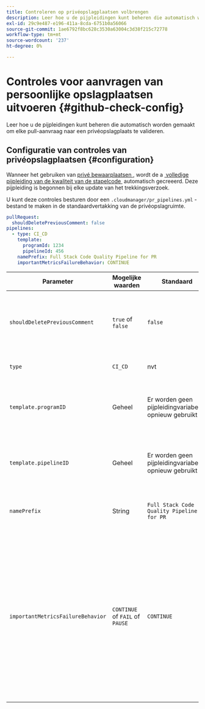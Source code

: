 ```yaml
---
title: Controleren op privéopslagplaatsen volbrengen
description: Leer hoe u de pijpleidingen kunt beheren die automatisch worden gemaakt om elke pull-aanvraag naar een privéopslagplaats te valideren.
exl-id: 29c9e487-e196-411a-8cda-6751b0a56066
source-git-commit: 1ae6792f8bc628c3530a63004c3d38f215c72778
workflow-type: tm+mt
source-wordcount: '237'
ht-degree: 0%

---
```


# Controles voor aanvragen van persoonlijke opslagplaatsen uitvoeren {#github-check-config}

<!--OLD TITLE THAT I THOUGHT WAS BETTER Check configuration for private repositories -->

Leer hoe u de pijpleidingen kunt beheren die automatisch worden gemaakt om elke pull-aanvraag naar een privéopslagplaats te valideren.

## Configuratie van controles van privéopslagplaatsen {#configuration}

Wanneer het gebruiken van [&#x200B; privé bewaarplaatsen &#x200B;](private-repositories.md#using), wordt de a [&#x200B; volledige pijpleiding van de kwaliteit van de stapelcode &#x200B;](/help/overview/ci-cd-pipelines.md) automatisch gecreeerd. Deze pijpleiding is begonnen bij elke update van het trekkingsverzoek.

U kunt deze controles besturen door een `.cloudmanager/pr_pipelines.yml` -bestand te maken in de standaardvertakking van de privéopslagruimte.

```yaml
pullRequest:
  shouldDeletePreviousComment: false
pipelines:
  - type: CI_CD
    template:
      programId: 1234
      pipelineId: 456
    namePrefix: Full Stack Code Quality Pipeline for PR
    importantMetricsFailureBehavior: CONTINUE
```

| Parameter | Mogelijke waarden | Standaard | Beschrijving |
| --- | --- | --- | --- |
| `shouldDeletePreviousComment` | `true` of `false` | `false` | Of om slechts de laatste commentaar met de codeaftastenresultaten op dit GitHub trekkingsverzoek te houden of allen te houden. |
| `type` | `CI_CD` | nvt | Bepaalt het gedrag van een pijpleiding CI/CD. |
| `template.programID` | Geheel | Er worden geen pijpleidingvariabelen opnieuw gebruikt | U kunt de [&#x200B; pijpleidingsvariabelen &#x200B;](/help/getting-started/build-environment.md#pipeline-variables) opnieuw gebruiken die op een bestaande pijpleiding worden geplaatst, die elke PR automatisch creeert. |
| `template.pipelineID` | Geheel | Er worden geen pijpleidingvariabelen opnieuw gebruikt | U kunt de [&#x200B; pijpleidingsvariabelen &#x200B;](/help/getting-started/build-environment.md#pipeline-variables) opnieuw gebruiken die op een bestaande pijpleiding worden geplaatst, die elke PR automatisch creeert. |
| `namePrefix` | String | `Full Stack Code Quality Pipeline for PR` | Gebruikt om de naam van de pijpleiding te plaatsen die automatisch wordt gecreeerd. |
| `importantMetricsFailureBehavior` | `CONTINUE` of `FAIL` of `PAUSE` | `CONTINUE` | Plaatst het belangrijke metrische gedrag van de pijpleiding <br>`CONTINUE` = als belangrijke metrische ontbreekt, de pijpleiding zich automatisch <br>`FAIL` verplaatst = de pijpleiding eindigt met een FAILED status als belangrijke metrische ontbreekt <br>`PAUSE` = de stap van het codescanningsmiddel ontvangt een WAITING status wanneer belangrijke metrisch ontbreekt en moet manueel worden hervat. |
